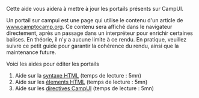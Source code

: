 Cette aide vous aidera à mettre à jour les portails présents sur CampUI.

Un portail sur campui est une page qui utilise le contenu d'un article de www.camptocamp.org. Ce contenu sera affiché dans le navigateur directement, après un passage dans un interpréteur pour enrichir certaines balises. En théorie, il n'y a aucune limite à ce rendu. En pratique, veuillez suivre ce petit guide pour garantir la cohérence du rendu, ainsi que la maintenance future.

Voici les aides pour éditer les portails

1. Aide sur la [syntaxe HTML](/rules/helps/HTML_syntax.md) (temps de lecture : 5mn)
2. Aide sur les [élements HTML](/rules/helps/HTML_elements.md) (temps de lecture : 5mn)
2. Aide sur les [directives CampUI](/rules/helps/CampUI_directives.md) (temps de lecture : 5mn)

